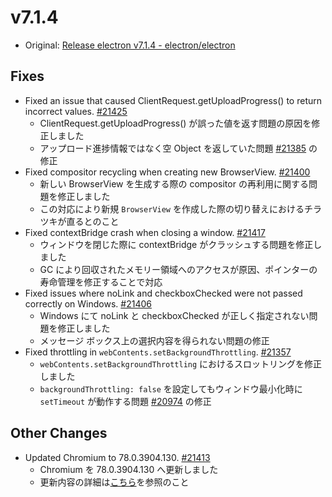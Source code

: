 # v7.1.4

- Original: [Release electron v7.1.4 - electron/electron](https://github.com/electron/electron/releases/tag/v7.1.4)

## Fixes

- Fixed an issue that caused ClientRequest.getUploadProgress() to return incorrect values. [#21425](https://github.com/electron/electron/pull/21425)
  - ClientRequest.getUploadProgress() が誤った値を返す問題の原因を修正しました
  - アップロード進捗情報ではなく空 Object を返していた問題 [#21385](https://github.com/electron/electron/pull/21388) の修正
- Fixed compositor recycling when creating new BrowserView. [#21400](https://github.com/electron/electron/pull/21400)
  - 新しい BrowserView を生成する際の compositor の再利用に関する問題を修正しました
  - この対応により新規 `BrowserView` を作成した際の切り替えにおけるチラツキが直るとのこと
- Fixed contextBridge crash when closing a window. [#21417](https://github.com/electron/electron/pull/21417)
  - ウィンドウを閉じた際に contextBridge がクラッシュする問題を修正しました
  - GC により回収されたメモリー領域へのアクセスが原因、ポインターの寿命管理を修正することで対応
- Fixed issues where noLink and checkboxChecked were not passed correctly on Windows. [#21406](https://github.com/electron/electron/pull/21406)
  - Windows にて noLink と checkboxChecked が正しく指定されない問題を修正しました
  - メッセージ ボックス上の選択内容を得られない問題の修正
- Fixed throttling in `webContents.setBackgroundThrottling`. [#21357](https://github.com/electron/electron/pull/21357)
  - `webContents.setBackgroundThrottling` におけるスロットリングを修正しました
  - `backgroundThrottling: false` を設定してもウィンドウ最小化時に `setTimeout` が動作する問題 [#20974](https://github.com/electron/electron/issues/20974) の修正

## Other Changes

- Updated Chromium to 78.0.3904.130. [#21413](https://github.com/electron/electron/pull/21413)
  - Chromium を 78.0.3904.130 へ更新しました
  - 更新内容の詳細は[こちら](https://chromium.googlesource.com/chromium/src/+log/78.0.3904.129..78.0.3904.130?n=10000&pretty=fuller)を参照のこと
